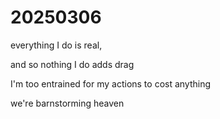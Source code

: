 # 20250306

everything I do is real,

and so nothing I do adds drag

I'm too entrained for my actions to cost anything

we're barnstorming heaven
